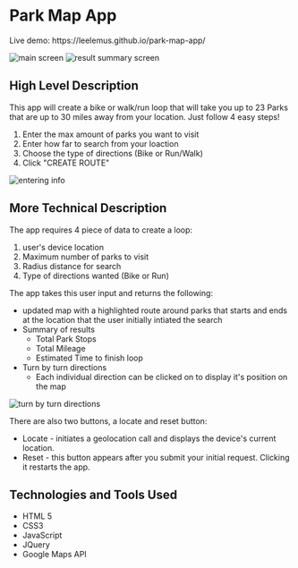 <h1>Park Map App</h1>

<p>Live demo: https://leelemus.github.io/park-map-app/</p>

<img src="./images/main-screen.jpg" alt="main screen"/>
<img src="./images/result-summary.jpg" alt="result summary screen"/>

<h2>High Level Description</h2>

<p>This app will create a bike or walk/run loop that will take you up to 23 Parks that are up to 30 miles away from your location. Just follow 4 easy steps!</p>
<ol>
    <li>Enter the max amount of parks you want to visit</li>
    <li>Enter how far to search from your loaction</li>
    <li>Choose the type of directions (Bike or Run/Walk)</li>
    <li>Click "CREATE ROUTE"</li>
</ol>

<img src="./images/entering-data.jpg" alt="entering info"/>

<h2>More Technical Description</h2>

<p>The app requires 4 piece of data to create a loop:</p>
<ol>
    <li>user's device location</li>
    <li>Maximum number of parks to visit</li>
    <li>Radius distance for search</li>
    <li>Type of directions wanted (Bike or Run)</li>
</ol>

<p>The app takes this user input and returns the following:</p>

<ul>
    <li>updated map with a highlighted route around parks that starts and ends at the location that the user initially intiated the search
    <li>Summary of results
        <ul>
            <li>Total Park Stops</li>
            <li>Total Mileage</li>
            <li>Estimated Time to finish loop</li>
        </ul>
    </li>
    <li>Turn by turn directions
        <ul>
            <li>Each individual direction can be clicked on to display it's position on the map</li>
        </ul>
    </li>
</ul>

<img src="./images/turn-by-turn-click.jpg" alt="turn by turn directions"/>

<p>There are also two buttons, a locate and reset button:</p>

<ul>
    <li>Locate - initiates a geolocation call and displays the device's current location.</li>
    <li>Reset - this button appears after you submit your initial request.  Clicking it restarts the app.</li>
</ul>

<h2>Technologies and Tools Used</h2>
<ul>
    <li>HTML 5</li>
    <li>CSS3</li>
    <li>JavaScript</li>
    <li>JQuery</li>
    <li>Google Maps API</li>
</ul>

